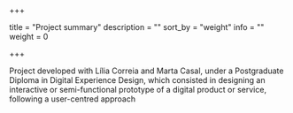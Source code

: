 +++

title = "Project summary"
description = ""
sort_by = "weight"
info = ""
weight = 0

+++

Project developed with Lília Correia and Marta Casal,
under a Postgraduate Diploma in Digital Experience Design,
which consisted in designing an interactive or semi-functional
prototype of a digital product or service, following a user-centred approach

